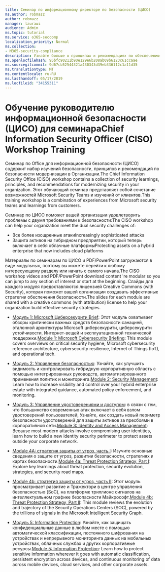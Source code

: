 ```yaml
---
title: Семинар по информационному директоре по безопасности (ЦИСО)
ms.author: robmazz
author: robmazz
manager: laurawi
audience: Admin
ms.topic: tutorial
ms.service: o365-seccomp
localization_priority: Normal
ms.collection:
- M365-security-compliance
description: Узнайте больше о принципах и рекомендациях по обеспечению безопасности модернизации в Организации.
ms.openlocfilehash: 95bfc90211b90e129e6b208ab09b6123c61ccaae
ms.sourcegitcommit: 9d67cb52544321a430343d39eb336112c1a11d35
ms.translationtype: MT
ms.contentlocale: ru-RU
ms.lasthandoff: 05/17/2019
ms.locfileid: "34155311"
---
```

# <a name="chief-information-security-officer-ciso-workshop-training"></a><span data-ttu-id="d8dba-103">Обучение руководителю информационной безопасности (ЦИСО) для семинара</span><span class="sxs-lookup"><span data-stu-id="d8dba-103">Chief Information Security Officer (CISO) Workshop Training</span></span>

<span data-ttu-id="d8dba-104">Семинар по Office для информационной безопасности (ЦИСО) содержит набор изучений безопасности, принципов и рекомендаций по безопасности модернизации в Организации.</span><span class="sxs-lookup"><span data-stu-id="d8dba-104">The Chief Information Security Office (CISO) workshop contains a collection of security learnings, principles, and recommendations for modernizing security in your organization.</span></span> <span data-ttu-id="d8dba-105">Этот обучающий семинар представляет собой сочетание возможностей Microsoft Security Teams и изучений от клиентов.</span><span class="sxs-lookup"><span data-stu-id="d8dba-105">This training workshop is a combination of experiences from Microsoft security teams and learnings from customers.</span></span>

<span data-ttu-id="d8dba-106">Семинар по ЦИСО поможет вашей организации удовлетворить проблемы с двумя требованиями к безопасности:</span><span class="sxs-lookup"><span data-stu-id="d8dba-106">The CISO workshop can help your organization meet the dual security challenges of:</span></span>

- <span data-ttu-id="d8dba-107">Все более изощренные атаки</span><span class="sxs-lookup"><span data-stu-id="d8dba-107">Increasingly sophisticated attacks</span></span>
- <span data-ttu-id="d8dba-108">Защита активов на гибридном предприятии, который теперь включает в себя облачные платформы</span><span class="sxs-lookup"><span data-stu-id="d8dba-108">Protecting assets on a hybrid enterprise that now includes cloud platforms</span></span>

<span data-ttu-id="d8dba-109">Материалы по семинарам по ЦИСО и PDF/PowerPoint загружаются в виде модульных, поэтому вы можете перейти к любому интересующему разделу или начать с самого начала.</span><span class="sxs-lookup"><span data-stu-id="d8dba-109">The CISO workshop videos and PDF/PowerPoint download content 're modular so you can jump to any section of interest or start at the beginning.</span></span> <span data-ttu-id="d8dba-110">Слайды для каждого модуля предоставляются лицензией Creative Commons (with Security), которая поможет вашей организации создавать эффективные стратегии обеспечения безопасности.</span><span class="sxs-lookup"><span data-stu-id="d8dba-110">The slides for each module are shared with a creative commons (with attribution) license to help your organization build effective security strategies.</span></span>

- <span data-ttu-id="d8dba-111">[Модуль 1: Microsoft Циберсекурити Brief](ciso-workshop-module-1.md): Этот модуль охватывает обзоры критически важных средств безопасности санацией, эталонной архитектуры Microsoft циберсекурити, циберсекурити устойчивости, Интернет-вещей и эксплуатационной технической поддержки.</span><span class="sxs-lookup"><span data-stu-id="d8dba-111">[Module 1: Microsoft Cybersecurity Briefing](ciso-workshop-module-1.md): This module covers overviews on critical security hygiene, Microsoft cybersecurity reference architecture, cybersecurity resilience, Internet of Things (IoT), and operational tech.</span></span>

- <span data-ttu-id="d8dba-112">[Модуль 2: Управление безопасностью](ciso-workshop-module-2.md): Узнайте, как улучшить видимость и контролировать гибридную корпоративную область с помощью интегрированных руководств, автоматизированного применения политик и мониторинга.</span><span class="sxs-lookup"><span data-stu-id="d8dba-112">[Module 2: Security Management](ciso-workshop-module-2.md): Learn how to increase visibility and control over your hybrid enterprise estate with integrated guidance, automated policy enforcement, and monitoring.</span></span>

- <span data-ttu-id="d8dba-113">[Модуль 3: Управление удостоверениями и доступом](ciso-workshop-module-3.md): в связи с тем, что большинство современных атак включает в себя взлом удостоверений пользователей, Узнайте, как создать новый периметр безопасности удостоверений для защиты активов за пресбоями в корпоративной сети.</span><span class="sxs-lookup"><span data-stu-id="d8dba-113">[Module 3: Identity and Access Management](ciso-workshop-module-3.md): Because most modern attacks involve compromising user identities, learn how to build a new identity security perimeter to protect assets outside your corporate network.</span></span>

- <span data-ttu-id="d8dba-114">[Module 4A: стратегия защиты от угроз, часть I](ciso-workshop-module-4a.md): Изучите основные сведения о защите от угроз, развитии безопасности, стратегиях и картах безопасности.</span><span class="sxs-lookup"><span data-stu-id="d8dba-114">[Module 4a: Threat Protection Strategy, Part I](ciso-workshop-module-4a.md): Explore key learnings about threat protection, security evolution, strategies, and security road maps.</span></span>

- <span data-ttu-id="d8dba-115">[Module 4b: стратегия защиты от угроз, часть II](ciso-workshop-module-4b.md): Этот модуль просматривает развитие и Тражектори в центре управления безопасностью (SoC), на платформе триллионс сигналов на интеллектуальном графике безопасности Майкрософт.</span><span class="sxs-lookup"><span data-stu-id="d8dba-115">[Module 4b: Threat Protection Strategy, Part II](ciso-workshop-module-4b.md): This module reviews the evolution and trajectory of the Security Operations Centers (SOC), powered by the trillions of signals in the Microsoft Intelligent Security Graph.</span></span>

- <span data-ttu-id="d8dba-116">[Модуль 5: Information Protection](ciso-workshop-module-5.md): Узнайте, как защищать конфиденциальные данные в любом месте с помощью автоматической классификации, постоянного шифрования на устройствах и непрерывного мониторинга данных на мобильных устройствах, облачных службах и других корпоративные ресурсы.</span><span class="sxs-lookup"><span data-stu-id="d8dba-116">[Module 5: Information Protection](ciso-workshop-module-5.md): Learn how to protect sensitive information wherever it goes with automatic classification, persistent encryption across devices, and continuous monitoring of data across mobile devices, cloud services, and other corporate assets.</span></span>
